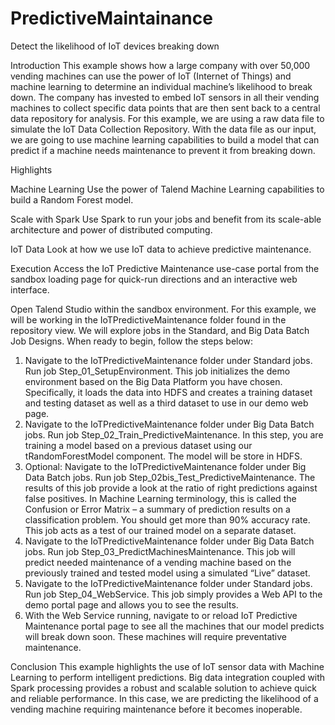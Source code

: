 # PredictiveMaintainance
Detect the likelihood of IoT devices breaking down

Introduction
This example shows how a large company with over 50,000 vending machines can use the power of IoT (Internet of Things) and machine learning to determine an individual machine’s likelihood to break down. The company has invested to embed IoT sensors in all their vending machines to collect specific data points that are then sent back to a central data repository for analysis. For this example, we are using a raw data file to simulate the IoT Data Collection Repository.  With the data file as our input, we are going to use machine learning capabilities to build a model that can predict if a machine needs maintenance to prevent it from breaking down. 
 
 
Highlights
 
Machine Learning
Use the power of Talend Machine Learning capabilities to build a Random Forest model.
 
 
Scale with Spark
Use Spark to run your jobs and benefit from its scale-able architecture and power of distributed computing.
 
 
IoT Data
Look at how we use IoT data to achieve predictive maintenance.
 
 
Execution
Access the IoT Predictive Maintenance use-case portal from the sandbox loading page for quick-run directions and an interactive web interface.
 
Open Talend Studio within the sandbox environment.   For this example, we will be working in the IoTPredictiveMaintenance folder found in the repository view.  We will explore jobs in the Standard, and Big Data Batch Job Designs.   When ready to begin, follow the steps below: 
1.	Navigate to the IoTPredictiveMaintenance folder under Standard jobs.  Run job Step_01_SetupEnvironment.  This job initializes the demo environment based on the Big Data Platform you have chosen. Specifically, it loads the data into HDFS and creates a training dataset and testing dataset as well as a third dataset to use in our demo web page. 
2.	Navigate to the IoTPredictiveMaintenance folder under Big Data Batch jobs.  Run job Step_02_Train_PredictiveMaintenance. In this step, you are training a model based on a previous dataset using our tRandomForestModel component. The model will be store in HDFS. 
3.	Optional:  Navigate to the IoTPredictiveMaintenance folder under Big Data Batch jobs.  Run job Step_02bis_Test_PredictiveMaintenance.  The results of this job provide a look at the ratio of right predictions against false positives. In Machine Learning terminology, this is called the Confusion or Error Matrix – a summary of prediction results on a classification problem.  You should get more than 90% accuracy rate.  This job acts as a test of our trained model on a separate dataset.  
4.	Navigate to the IoTPredictiveMaintenance folder under Big Data Batch jobs.  Run job Step_03_PredictMachinesMaintenance. This job will predict needed maintenance of a vending machine based on the previously trained and tested model using a simulated “Live” dataset.  
5.	Navigate to the IoTPredictiveMaintenance folder under Standard jobs.  Run job Step_04_WebService. This job simply provides a Web API to the demo portal page and allows you to see the results.  
6.	With the Web Service running, navigate to or reload IoT Predictive Maintenance portal page to see all the machines that our model predicts will break down soon.  These machines will require preventative maintenance.  
 
Conclusion
This example highlights the use of IoT sensor data with Machine Learning to perform intelligent predictions.  Big data integration coupled with Spark processing provides a robust and scalable solution to achieve quick and reliable performance.  In this case, we are predicting the likelihood of a vending machine requiring maintenance before it becomes inoperable.  
